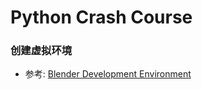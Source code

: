 # Python Crash Course

### 创建虚拟环境
* 参考: [Blender Development Environment](https://github.com/zhang0xf/collection/blob/main/readme/blender_development.md)